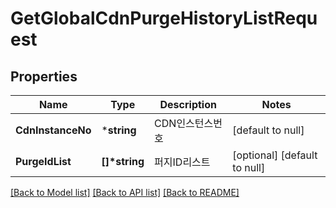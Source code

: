 # GetGlobalCdnPurgeHistoryListRequest

## Properties
Name | Type | Description | Notes
------------ | ------------- | ------------- | -------------
**CdnInstanceNo** | ***string** | CDN인스턴스번호 | [default to null]
**PurgeIdList** | **[]\*string** | 퍼지ID리스트 | [optional] [default to null]

[[Back to Model list]](../README.md#documentation-for-models) [[Back to API list]](../README.md#documentation-for-api-endpoints) [[Back to README]](../README.md)


